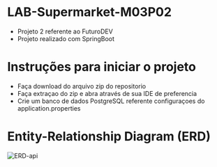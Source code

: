 # LAB-Supermarket-M03P02

- Projeto 2 referente ao FuturoDEV
- Projeto realizado com SpringBoot


# Instruções para iniciar o projeto

- Faça download do arquivo zip do repositorio
- Faça extraçao do zip e abra através de sua IDE de preferencia 
- Crie um banco de dados PostgreSQL referente configuraçoes do application.properties

# Entity-Relationship Diagram (ERD)
![ERD-api](https://user-images.githubusercontent.com/99701465/205536722-30b3c525-98e9-4d06-9327-6809902f086e.JPG)
